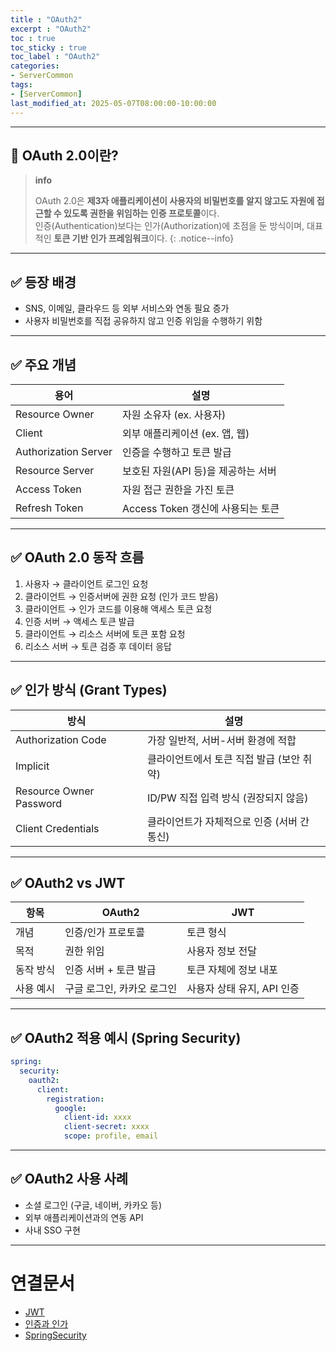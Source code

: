 ```yaml
---
title : "OAuth2"
excerpt : "OAuth2"
toc : true
toc_sticky : true
toc_label : "OAuth2"
categories:
- ServerCommon
tags:
- [ServerCommon]
last_modified_at: 2025-05-07T08:00:00-10:00:00
---
```

  
---
  
## 📌 OAuth 2.0이란?

> **info**
>
> OAuth 2.0은 **제3자 애플리케이션이 사용자의 비밀번호를 알지 않고도 자원에 접근할 수 있도록 권한을 위임하는 인증 프로토콜**이다.  
> 인증(Authentication)보다는 인가(Authorization)에 초점을 둔 방식이며, 대표적인 **토큰 기반 인가 프레임워크**이다. 
{: .notice--info}  

---
  
## ✅ 등장 배경

- SNS, 이메일, 클라우드 등 외부 서비스와 연동 필요 증가
- 사용자 비밀번호를 직접 공유하지 않고 인증 위임을 수행하기 위함

---
  
## ✅ 주요 개념

| 용어 | 설명 |
|------|------|
| Resource Owner | 자원 소유자 (ex. 사용자) |
| Client | 외부 애플리케이션 (ex. 앱, 웹) |
| Authorization Server | 인증을 수행하고 토큰 발급 |
| Resource Server | 보호된 자원(API 등)을 제공하는 서버 |
| Access Token | 자원 접근 권한을 가진 토큰 |
| Refresh Token | Access Token 갱신에 사용되는 토큰 |

---
  
## ✅ OAuth 2.0 동작 흐름

1. 사용자 → 클라이언트 로그인 요청
2. 클라이언트 → 인증서버에 권한 요청 (인가 코드 받음)
3. 클라이언트 → 인가 코드를 이용해 액세스 토큰 요청
4. 인증 서버 → 액세스 토큰 발급
5. 클라이언트 → 리소스 서버에 토큰 포함 요청
6. 리소스 서버 → 토큰 검증 후 데이터 응답

---
  
## ✅ 인가 방식 (Grant Types)

| 방식 | 설명 |
|------|------|
| Authorization Code | 가장 일반적, 서버-서버 환경에 적합 |
| Implicit | 클라이언트에서 토큰 직접 발급 (보안 취약) |
| Resource Owner Password | ID/PW 직접 입력 방식 (권장되지 않음) |
| Client Credentials | 클라이언트가 자체적으로 인증 (서버 간 통신) |

---
  
## ✅ OAuth2 vs JWT

| 항목 | OAuth2 | JWT |
|------|--------|-----|
| 개념 | 인증/인가 프로토콜 | 토큰 형식 |
| 목적 | 권한 위임 | 사용자 정보 전달 |
| 동작 방식 | 인증 서버 + 토큰 발급 | 토큰 자체에 정보 내포 |
| 사용 예시 | 구글 로그인, 카카오 로그인 | 사용자 상태 유지, API 인증 |

---
  
## ✅ OAuth2 적용 예시 (Spring Security)
  
```yaml
spring:
  security:
    oauth2:
      client:
        registration:
          google:
            client-id: xxxx
            client-secret: xxxx
            scope: profile, email
```

---
  
## ✅ OAuth2 사용 사례

- 소셜 로그인 (구글, 네이버, 카카오 등)
- 외부 애플리케이션과의 연동 API
- 사내 SSO 구현

---
  
# 연결문서
- [JWT](../../servercommon/servercommon-JWT)
- [인증과 인가](../../servercommon/servercommon-인증과-인가)
- [SpringSecurity](../../spring/spring-SpringSecurity)
